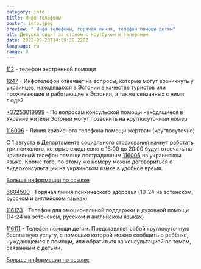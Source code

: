 ```yaml
---
category: info
title: Инфо телефоны
poster: info.jpeg
preview: " Инфо телефоны, горячая линия, телефон помощи детям"
alt: Девушка сидит за столом с ноутбуком и телефоном
date: 2022-09-23T14:59:30.220Z
language: ru
range: 8
---
```


[112](tel::112) - телефон экстренной помощи

[1247](1247) - Инфотелефон отвечает на вопросы, которые могут возникнуть у
украинцев, находящихся в Эстонии в качестве туристов или проживающие и
работающие в Эстонии, а также связанных с ними людей

[+37253019999](+37253019999) - По вопросам консульской помощи находящиеся в
Украине жители Эстонии могут позвонить на круглосуточный номер

[116006](116006) - Линия кризисного телефона помощи жертвам (круглосуточно)

С 1 августа в Департаменте социального страхования начнут работать три
психолога, которые ежедневно с 16:00 до 20:00 будут отвечать на кризисный
телефон помощи пострадавшим [116006](116006) на украинском языке. Кроме того, по
этому же номеру можно договориться о видеоконсультации на украинском языке в
удобное время.

[Больше информации по ссылке](https://www.sotsiaalkindlustusamet.ee/ru/pomoshch-zhertvam-prestupleniya/liniya-krizisnogo-telefona-pomoshchi-zhertvam-116-006)

[6604500](6604500) - Горячая линия психического здоровья (10-24 на эстонском,
русском и английском языках)

[116123](116123) - Телефон для эмоциональной поддержки и духовной помощи (14-24
на эстонском, русском и английском языках)

[116111](116111) - Телефон помощи детям. Представляет собой круглосуточную
бесплатную услугу, с помощью которой можно сообщить о ребёнке, нуждающемся в
помощи, или обратиться за консультацией по темам, связанным с детьми.

[Больше информации по ссылке](https://www.sotsiaalkindlustusamet.ee/ru/deti-semi/zashchita-detey/telefon-pomoshchi-detyam-116111)
